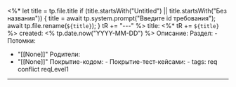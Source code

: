 <%*
  let title = tp.file.title
  if (title.startsWith("Untitled") || title.startsWith("Без названия")) {
    title = await tp.system.prompt("Введите id требования");
    await tp.file.rename(`${title}`);
  } 
  tR += "---"
%>
title:  <%* tR += `${title}` %>
created: <% tp.date.now("YYYY-MM-DD") %>
Описание:
Раздел: -
Потомки:
- "[[None]]"
Родители: 
- "[[None]]"
Покрытие-кодом: -
Покрытие-тест-кейсами: -
tags: req conflict reqLevel1
---

